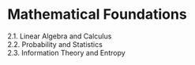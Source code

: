 # Mathematical Foundations
2.1. Linear Algebra and Calculus\
2.2. Probability and Statistics\
2.3. Information Theory and Entropy
